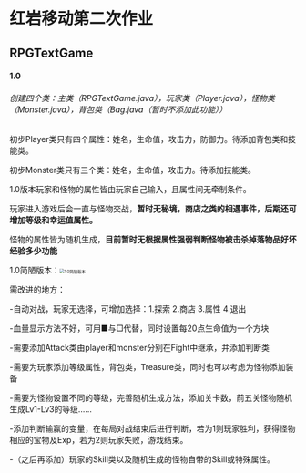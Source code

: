 # 红岩移动第二次作业

## RPGTextGame

#### 1.0

###### 创建四个类：主类（RPGTextGame.java），玩家类（Player.java），怪物类（Monster.java），背包类（Bag.java（暂时不添加此功能））

初步Player类只有四个属性：姓名，生命值，攻击力，防御力。待添加背包类和技能类。

初步Monster类只有三个类：姓名，生命值，攻击力。待添加技能类。

1.0版本玩家和怪物的属性皆由玩家自己输入，且属性间无牵制条件。

玩家进入游戏后会一直与怪物交战，**暂时无秘境，商店之类的相遇事件，后期还可增加等级和幸运值属性。**

怪物的属性皆为随机生成，**目前暂时无根据属性强弱判断怪物被击杀掉落物品好坏经验多少功能**

1.0简陋版本：<img src="E:\Java\第2次作业\1.0简陋版本.png" alt="1.0简陋版本" style="zoom:50%;" />

需改进的地方：

-自动对战，玩家无选择，可增加选择：1.探索 2.商店 3.属性 4.退出

-血量显示方法不好，可用■与□代替，同时设置每20点生命值为一个方块

-需要添加Attack类由player和monster分别在Fight中继承，并添加判断类

-需要为玩家添加等级属性，背包类，Treasure类，同时也可以考虑为怪物添加装备

-需要为怪物设置不同的等级，完善随机生成方法，添加关卡数，前五关怪物随机生成Lv1-Lv3的等级......

-添加判断输赢的变量，在每局对战结束后进行判断，若为1则玩家胜利，获得怪物相应的宝物及Exp，若为2则玩家失败，游戏结束。

-（之后再添加）玩家的Skill类以及随机生成的怪物自带的Skill或特殊属性。

